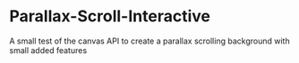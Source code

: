 # Parallax-Scroll-Interactive
A small test of the canvas API to create a parallax scrolling background with small added features
